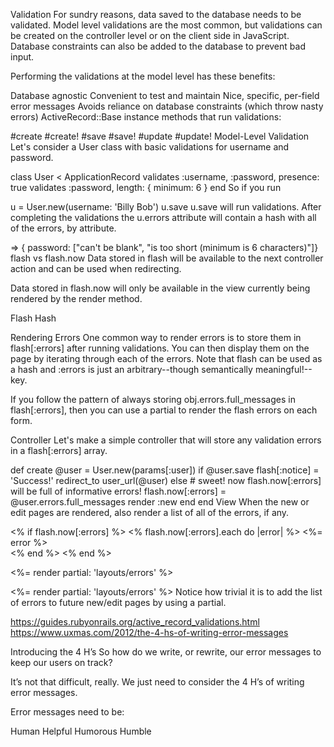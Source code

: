 Validation
For sundry reasons, data saved to the database needs to be validated. Model level validations are the most common, but validations can be created on the controller level or on the client side in JavaScript. Database constraints can also be added to the database to prevent bad input.

Performing the validations at the model level has these benefits:

Database agnostic
Convenient to test and maintain
Nice, specific, per-field error messages
Avoids reliance on database constraints (which throw nasty errors)
ActiveRecord::Base instance methods that run validations:

#create
#create!
#save
#save!
#update
#update!
Model-Level Validation
Let's consider a User class with basic validations for username and password.

class User < ApplicationRecord
validates :username, :password, presence: true
validates :password, length: { minimum: 6 }
end
So if you run

u = User.new(username: 'Billy Bob')
u.save
u.save will run validations. After completing the validations the u.errors attribute will contain a hash with all of the errors, by attribute.

=> { password: ["can't be blank", "is too short (minimum is 6 characters)"]}
flash vs flash.now
Data stored in flash will be available to the next controller action and can be used when redirecting.

Data stored in flash.now will only be available in the view currently being rendered by the render method.

Flash Hash

Rendering Errors
One common way to render errors is to store them in flash[:errors] after running validations. You can then display them on the page by iterating through each of the errors. Note that flash can be used as a hash and :errors is just an arbitrary--though semantically meaningful!--key.

If you follow the pattern of always storing obj.errors.full_messages in flash[:errors], then you can use a partial to render the flash errors on each form.

Controller
Let's make a simple controller that will store any validation errors in a flash[:errors] array.

def create
@user = User.new(params[:user])
if @user.save
flash[:notice] = 'Success!'
redirect_to user_url(@user)
else # sweet! now flash.now[:errors] will be full of informative errors!
flash.now[:errors] = @user.errors.full_messages
render :new
end
end
View
When the new or edit pages are rendered, also render a list of all of the errors, if any.

<!-- layouts/_errors.html.erb -->

<% if flash.now[:errors] %>
<% flash.now[:errors].each do |error| %>
<%= error %><br />
<% end %>
<% end %>

<!-- views/users/new.html.erb -->

<%= render partial: 'layouts/errors' %>

<!-- views/users/edit.html.erb -->

<%= render partial: 'layouts/errors' %>
Notice how trivial it is to add the list of errors to future new/edit pages by using a partial.

https://guides.rubyonrails.org/active_record_validations.html
https://www.uxmas.com/2012/the-4-hs-of-writing-error-messages

Introducing the 4 H’s
So how do we write, or rewrite, our error messages to keep our users on track?

It’s not that difficult, really. We just need to consider the 4 H’s of writing error messages.

Error messages need to be:

Human
Helpful
Humorous
Humble
